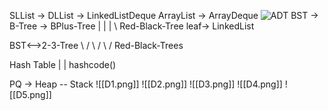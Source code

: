 SLList  -> DLList -> LinkedListDeque 
ArrayList -> ArrayDeque
![ADT](https://cs61b-2.gitbook.io/~gitbook/image?url=https%3A%2F%2F2316889115-files.gitbook.io%2F%7E%2Ffiles%2Fv0%2Fb%2Fgitbook-x-prod.appspot.com%2Fo%2Fspaces%252FCLYj7ccqvV6l4Pt9R0w5%252Fuploads%252Fq0C4VwT6WuLbkdKqTbII%252Fimage.png%3Falt%3Dmedia%26token%3D78a974a6-11d9-48a2-be55-196f63834a47&width=400&dpr=2&quality=100&sign=81d0009b&sv=1)
BST -> B-Tree -> BPlus-Tree
   |                                 |
   |                                 \\
Red-Black-Tree               leaf-> LinkedList

BST<-->2-3-Tree
  \\     \/
   \\   \/
   \\ \/
Red-Black-Trees

Hash Table
	|
	|
hashcode()

PQ -> Heap -- Stack
![[D1.png]]
![[D2.png]]
![[D3.png]]
![[D4.png]]
![[D5.png]]
